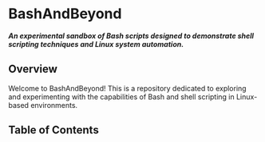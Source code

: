 # BashAndBeyond

***An experimental sandbox of Bash scripts designed to demonstrate shell scripting techniques and Linux system automation.***

## Overview
Welcome to BashAndBeyond! This is a repository dedicated to exploring and experimenting with the capabilities of Bash and shell scripting in Linux-based environments. 


## Table of Contents

